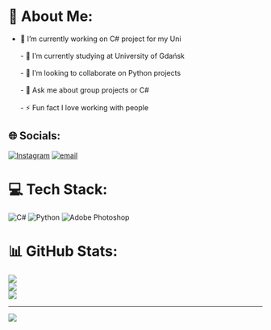 # 💫 About Me:
- 🔭 I’m currently working on C# project for my Uni<br><br>- 🌱 I’m currently studying at University of Gdańsk<br><br>- 👯 I’m looking to collaborate on Python projects<br><br>- 💬 Ask me about group projects or C#<br><br>- ⚡ Fun fact I love working with people


## 🌐 Socials:
[![Instagram](https://img.shields.io/badge/Instagram-%23E4405F.svg?logo=Instagram&logoColor=white)](https://instagram.com/https://www.instagram.com/damsdotcom/) [![email](https://img.shields.io/badge/Email-D14836?logo=gmail&logoColor=white)](mailto:dami.siuta@gmail.com) 

# 💻 Tech Stack:
![C#](https://img.shields.io/badge/c%23-%23239120.svg?style=for-the-badge&logo=csharp&logoColor=white) ![Python](https://img.shields.io/badge/python-3670A0?style=for-the-badge&logo=python&logoColor=ffdd54) ![Adobe Photoshop](https://img.shields.io/badge/adobe%20photoshop-%2331A8FF.svg?style=for-the-badge&logo=adobe%20photoshop&logoColor=white)
# 📊 GitHub Stats:
![](https://github-readme-stats.vercel.app/api?username=DamianSiuta&theme=dark&hide_border=false&include_all_commits=false&count_private=false)<br/>
![](https://nirzak-streak-stats.vercel.app/?user=DamianSiuta&theme=dark&hide_border=false)<br/>
![](https://github-readme-stats.vercel.app/api/top-langs/?username=DamianSiuta&theme=dark&hide_border=false&include_all_commits=false&count_private=false&layout=compact)

---
[![](https://visitcount.itsvg.in/api?id=DamianSiuta&icon=0&color=11)](https://visitcount.itsvg.in)

<!-- Proudly created with GPRM ( https://gprm.itsvg.in ) -->

